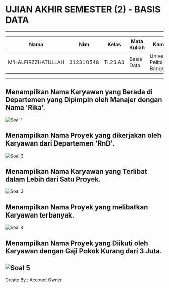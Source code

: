 # UJIAN AKHIR SEMESTER (2) - BASIS DATA
-----------------------------------------------------------------------------------------------------------------------------------
| Nama | Nim | Kelas | Mata Kuliah | Kampus |
| --- | --- | --- | --- | --- |
| M'HALFIRZZHATULLAH | 312310548 | TI.23.A3 | Basis Data | Universitas Pelita Bangsa
-----------------------------------------------------------------------------------------------------------------------------------
## Menampilkan Nama Karyawan yang Berada di Departemen yang Dipimpin oleh Manajer dengan Nama 'Rika'.
![Soal 1](https://github.com/MHALFIRZZHATULLAH/Campus-Assignment-Collection/assets/150874854/29d87879-9d12-48cf-8445-2dcdcfbb13d5)

## Menampilkan Nama Proyek yang dikerjakan oleh Karyawan dari Departemen 'RnD'.
![Soal 2](https://github.com/MHALFIRZZHATULLAH/Campus-Assignment-Collection/assets/150874854/bf219f8d-025b-46a0-ab3d-f4d79ee4686e)

## Menampilkan Nama Karyawan yang Terlibat dalam Lebih dari Satu Proyek.
![Soal 3](https://github.com/MHALFIRZZHATULLAH/Campus-Assignment-Collection/assets/150874854/c253e8ec-c854-4e02-b304-effeded45462)

## Menampilkan Nama Proyek yang melibatkan Karyawan terbanyak.
![Soal 4](https://github.com/MHALFIRZZHATULLAH/Campus-Assignment-Collection/assets/150874854/5db268fe-1f4f-42ee-9c9c-445eb5f41ff1)

## Menampilkan Nama Proyek yang Diikuti oleh Karyawan dengan Gaji Pokok Kurang dari 3 Juta.
![Soal 5](https://github.com/MHALFIRZZHATULLAH/Campus-Assignment-Collection/assets/150874854/eb882834-81d5-4b5f-ade0-c782038365e2)
-----------------------------------------------------------------------------------------------------------------------------------
Create By : Account Owner
